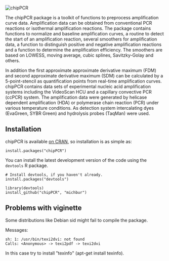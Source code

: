 ![chipPCR](https://github.com/michbur/chipPCR/blob/master/vignettes/logo.png)

The chipPCR package is a toolkit of functions to preprocess 
amplification curve data. Amplification data can be obtained from 
conventional PCR reactions or isothermal amplification reactions. The 
package contains functions to normalize and baseline amplification curves, 
a routine to detect the start of an amplification reaction, several 
smoothers for amplification data, a function to distinguish positive and 
negative amplification reactions and a function to determine the 
amplification efficiency. The smoothers are based on LOWESS, moving 
average, cubic splines, Savitzky-Golay and others.  

In addition the first 
approximate approximate derivative maximum (FDM) and second approximate 
derivative maximum (SDM) can be calculated by a 5-point-stencil as 
quantification points from real-time amplification curves. chipPCR contains 
data sets of experimental nucleic acid amplification systems including the 
VideoScan HCU and a capillary convective PCR (ccPCR) system. The 
amplification data were generated by helicase dependent amplification (HDA) 
or polymerase chain reaction (PCR) under various temperature conditions. As 
detection system intercalating dyes (EvaGreen, SYBR Green) and hydrolysis 
probes (TaqMan) were used.

Installation
------------

chipPCR is available [on CRAN](http://cran.r-project.org/web/packages/chipPCR/), so installation is as simple as:

```
install.packages("chipPCR")
```

You can install the latest development version of the code using the `devtools` R package.

```
# Install devtools, if you haven't already.
install.packages("devtools")

library(devtools)
install_github("chipPCR", "michbur")
```

Problems with viginette
------------

Some distributions like Debian sid might fail to compile the package.

Messages:
```
sh: 1: /usr/bin/texi2dvi: not found
Calls: <Anonymous> -> texi2pdf -> texi2dvi
```

In this case try to install "texinfo" (apt-get install texinfo).